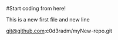#Start coding from here!

This is a new first file and new line

git@github.com:c0d3radm/myNew-repo.git